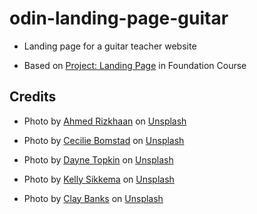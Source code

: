 # odin-landing-page-guitar

- Landing page for a guitar teacher website

- Based on <a href="https://www.theodinproject.com/lessons/foundations-landing-page">Project: Landing Page</a> in Foundation Course 

## Credits
- Photo by <a href="https://unsplash.com/@ahmed_rizkhaan?utm_content=creditCopyText&utm_medium=referral&utm_source=unsplash">Ahmed  Rizkhaan</a> on <a href="https://unsplash.com/photos/person-playing-a-brown-guitar-0KyGJK2GlJI?utm_content=creditCopyText&utm_medium=referral&utm_source=unsplash">Unsplash</a>

- Photo by <a href="https://unsplash.com/@ctj?utm_content=creditCopyText&utm_medium=referral&utm_source=unsplash">Cecilie Bomstad</a> on <a href="https://unsplash.com/photos/multicolored-textile-G8CxFhKuPDU?utm_content=creditCopyText&utm_medium=referral&utm_source=unsplash">Unsplash</a>

- Photo by <a href="https://unsplash.com/@dtopkin1?utm_content=creditCopyText&utm_medium=referral&utm_source=unsplash">Dayne Topkin</a> on <a href="https://unsplash.com/photos/black-framed-panto-style-eyeglasses-beside-black-ballpoint-pen-cB10K2ugb-4?utm_content=creditCopyText&utm_medium=referral&utm_source=unsplash">Unsplash</a>

- Photo by <a href="https://unsplash.com/@kellysikkema?utm_content=creditCopyText&utm_medium=referral&utm_source=unsplash">Kelly Sikkema</a> on <a href="https://unsplash.com/photos/child-holding-heart-stone-4_3RO6H0JZE?utm_content=creditCopyText&utm_medium=referral&utm_source=unsplash">Unsplash</a>

- Photo by <a href="https://unsplash.com/@claybanks?utm_content=creditCopyText&utm_medium=referral&utm_source=unsplash">Clay Banks</a> on <a href="https://unsplash.com/photos/man-in-black-jacket-riding-bicycle-on-road-during-daytime-Q3DaZ8vmBAA?utm_content=creditCopyText&utm_medium=referral&utm_source=unsplash">Unsplash</a>
  